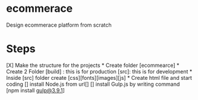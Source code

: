 # ecommerace
 Design ecommerace platform from scratch

# Steps 
[X] Make the structure for the projects 
        * Create folder [ecommearce]
        * Create 2 Folder [build] : this is for production [src]: this is for development
        * Inside [src] folder create [css][fonts][images][js]
        * Create html file and start coding 
[]  install Node.js from url[]
[]  install Gulp.js  by writing command [npm install gulp@3.9.1]